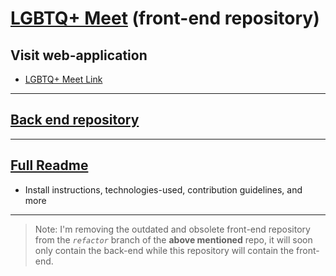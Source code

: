 #  [LGBTQ+ Meet](https://lgbtq-meetups.herokuapp.com/) (front-end repository)
 
## Visit web-application
* [LGBTQ+ Meet Link](https://lgbtq-meetups.herokuapp.com/) 

---

## [Back end repository](https://github.com/boostinwrx/LGBTQ-meetup-app/refactor)

---

## [Full Readme](https://github.com/boostinwrx/LGBTQ-meetup-app/refactor)
* Install instructions, technologies-used, contribution guidelines, and more

---


> Note: I'm removing the outdated and obsolete front-end repository from the *`refactor`* branch of the **above mentioned** repo, it will soon only contain the back-end while this repository will contain the front-end.
